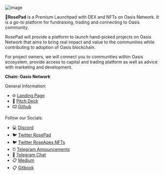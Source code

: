 ![image](https://user-images.githubusercontent.com/4479171/164605630-498d14fb-8522-4d04-992c-8873117b0ede.png)

🌹**RosePad** is a Premium Launchpad with DEX and NFTs on Oasis Network. It is a go-to platform for fundraising, trading and connecting to Oasis community. 

RosePad will provide a platform to launch hand-picked projects on Oasis Network that aims to bring real impact and value to the communities while contributing to adoption of Oasis blockchain. 

For project owners, we will connect you to communities within Oasis ecosystem, provide access to capital and trading platform as well as advice with marketing and development.

**Chain: Oasis Network**

General Information:
- 🌐 [Landing Page](https://rosepad.io/)
- 🎯 [Pitch Deck](https://docsend.com/view/s/44ibw8987nkge9rx)
- ⌨️ [Github](https://github.com/rosepad-tech)
 
Follow our Socials:
- 💻 [Discord](https://discord.gg/rosepad)
- 🐦 [Twitter RosePad](https://twitter.com/RosePadMedia)
- 🐦 [Twitter RoseApes NFTs](https://twitter.com/rose_apes)
- ⏰ [Telegram Announcements](http://t.me/RosePadAnn)
- 💎 [Telegram Chat](http://t.me/RosePadMedia)
- 📋 [Medium](https://rosepad.medium.com/)
- 📋 [Gitbook](https://rosepad.gitbook.io/)
